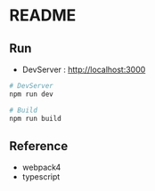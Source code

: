 # README

## Run

- DevServer : [http://localhost:3000](http://localhost:3000)

```bash
# DevServer
npm run dev

# Build
npm run build
```

## Reference
- webpack4
- typescript
